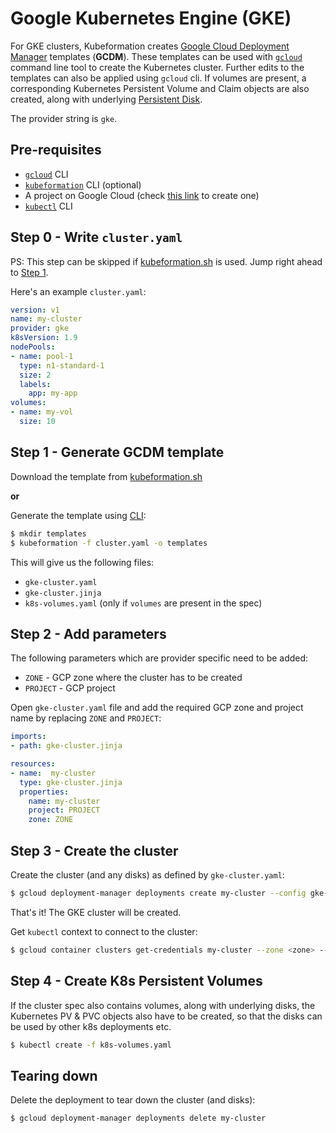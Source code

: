 # Google Kubernetes Engine (GKE)

For GKE clusters, Kubeformation creates [Google Cloud Deployment
Manager](https://cloud.google.com/deployment-manager/) templates (**GCDM**).
These templates can be used with
[`gcloud`](https://cloud.google.com/sdk/gcloud/) command line tool to create the
Kubernetes cluster. Further edits to the templates can also be applied using
`gcloud` cli. If volumes are present, a corresponding Kubernetes Persistent
Volume and Claim objects are also created, along with underlying [Persistent
Disk](https://cloud.google.com/persistent-disk/). 

The provider string is `gke`.

## Pre-requisites

- [`gcloud`](https://cloud.google.com/sdk/gcloud/) CLI
- [`kubeformation`](../cli.md) CLI (optional)
- A project on Google Cloud (check [this
  link](https://cloud.google.com/resource-manager/docs/creating-managing-projects)
  to create one)
- [`kubectl`](https://kubernetes.io/docs/tasks/tools/install-kubectl/) CLI

## Step 0 - Write `cluster.yaml`

PS: This step can be skipped if [kubeformation.sh](https://kubeformation.sh) is
used. Jump right ahead to [Step 1](#step-1-generate-gcdm-template).

Here's an example `cluster.yaml`:

```yaml
version: v1
name: my-cluster
provider: gke
k8sVersion: 1.9
nodePools:
- name: pool-1
  type: n1-standard-1
  size: 2
  labels:
    app: my-app
volumes:
- name: my-vol
  size: 10
```

## Step 1 - Generate GCDM template

Download the template from [kubeformation.sh](https://kubeformation.sh)

**or**

Generate the template using [CLI](../cli.md):
```bash
$ mkdir templates
$ kubeformation -f cluster.yaml -o templates
```

This will give us the following files:
- `gke-cluster.yaml`
- `gke-cluster.jinja`
- `k8s-volumes.yaml` (only if `volumes` are present in the spec)

## Step 2 - Add parameters

The following parameters which are provider specific need to be added:
- `ZONE` - GCP zone where the cluster has to be created
- `PROJECT` - GCP project

Open `gke-cluster.yaml` file and add the required GCP zone and project name by
replacing `ZONE` and `PROJECT`:

```yaml
imports:
- path: gke-cluster.jinja

resources:
- name:  my-cluster
  type: gke-cluster.jinja
  properties:
    name: my-cluster
    project: PROJECT
    zone: ZONE
```

## Step 3 - Create the cluster

Create the cluster (and any disks) as defined by `gke-cluster.yaml`:

```bash
$ gcloud deployment-manager deployments create my-cluster --config gke-cluster.yaml
```

That's it! The GKE cluster will be created.

Get `kubectl` context to connect to the cluster:

```bash
$ gcloud container clusters get-credentials my-cluster --zone <zone> --project <project>
```

## Step 4 - Create K8s Persistent Volumes

If the cluster spec also contains volumes, along with underlying disks, the
Kubernetes PV & PVC objects also have to be created, so that the disks can be
used by other k8s deployments etc.

```bash
$ kubectl create -f k8s-volumes.yaml
```

## Tearing down

Delete the deployment to tear down the cluster (and disks):

```bash
$ gcloud deployment-manager deployments delete my-cluster
```
